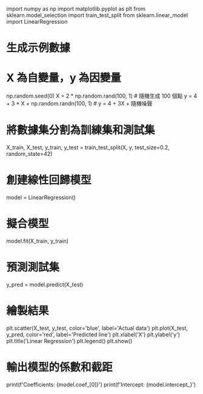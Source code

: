 import numpy as np
import matplotlib.pyplot as plt
from sklearn.model_selection import train_test_split
from sklearn.linear_model import LinearRegression

# 生成示例數據
# X 為自變量，y 為因變量
np.random.seed(0)
X = 2 * np.random.rand(100, 1)  # 隨機生成 100 個點
y = 4 + 3 * X + np.random.randn(100, 1)  # y = 4 + 3X + 隨機噪聲

# 將數據集分割為訓練集和測試集
X_train, X_test, y_train, y_test = train_test_split(X, y, test_size=0.2, random_state=42)

# 創建線性回歸模型
model = LinearRegression()

# 擬合模型
model.fit(X_train, y_train)

# 預測測試集
y_pred = model.predict(X_test)

# 繪製結果
plt.scatter(X_test, y_test, color='blue', label='Actual data')
plt.plot(X_test, y_pred, color='red', label='Predicted line')
plt.xlabel('X')
plt.ylabel('y')
plt.title('Linear Regression')
plt.legend()
plt.show()

# 輸出模型的係數和截距
print(f'Coefficients: {model.coef_[0]}')
print(f'Intercept: {model.intercept_}')
